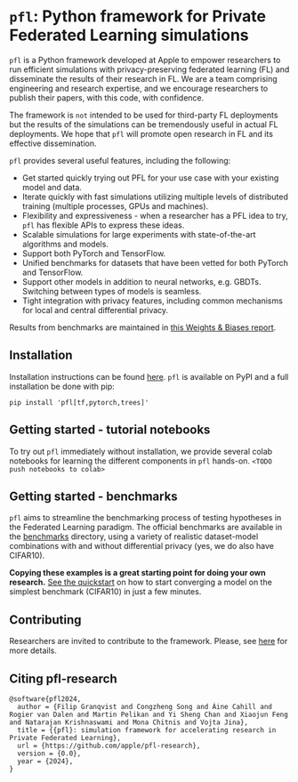 # `pfl`: Python framework for Private Federated Learning simulations

`pfl` is a Python framework developed at Apple to empower researchers to run efficient simulations with privacy-preserving federated learning (FL) and disseminate the results of their research in FL. We are a team comprising engineering and research expertise, and we encourage researchers to publish their papers, with this code, with confidence.

The framework is `not` intended to be used for third-party FL deployments but the results of the simulations can be tremendously useful in actual FL deployments.
We hope that `pfl` will promote open research in FL and its effective dissemination.

``pfl`` provides several useful features, including the following:

* Get started quickly trying out PFL for your use case with your existing model and data.
* Iterate quickly with fast simulations utilizing multiple levels of distributed training (multiple processes, GPUs and machines).
* Flexibility and expressiveness - when a researcher has a PFL idea to try, ``pfl`` has flexible APIs to express these ideas.
* Scalable simulations for large experiments with state-of-the-art algorithms and models.
* Support both PyTorch and TensorFlow.
* Unified benchmarks for datasets that have been vetted for both PyTorch and TensorFlow.
* Support other models in addition to neural networks, e.g. GBDTs. Switching between types of models is seamless.
* Tight integration with privacy features, including common mechanisms for local and central differential privacy.

Results from benchmarks are maintained in [this Weights & Biases report](https://api.wandb.ai/links/pfl/5scd5f66).

## Installation

Installation instructions can be found [here](http://apple.github.io/pfl-research/installation.html).
`pfl` is available on PyPI and a full installation be done with pip:

```
pip install 'pfl[tf,pytorch,trees]'
```

## Getting started - tutorial notebooks

To try out `pfl` immediately without installation, we provide several colab notebooks for learning the different components in `pfl` hands-on.
`<TODO push notebooks to colab>`

## Getting started - benchmarks

`pfl` aims to streamline the benchmarking process of testing hypotheses in the Federated Learning paradigm. The official benchmarks are available in the [benchmarks](./benchmarks) directory, using a variety of realistic dataset-model combinations with and without differential privacy (yes, we do also have CIFAR10).

**Copying these examples is a great starting point for doing your own research.**
[See the quickstart](./benchmarks#quickstart) on how to start converging a model on the simplest benchmark (CIFAR10) in just a few minutes.

## Contributing

Researchers are invited to contribute to the framework. Please, see [here](http://apple.github.io/pfl-research/support/contributing.html) for more details.

## Citing pfl-research

```
@software{pfl2024,
  author = {Filip Granqvist and Congzheng Song and Áine Cahill and Rogier van Dalen and Martin Pelikan and Yi Sheng Chan and Xiaojun Feng and Natarajan Krishnaswami and Mona Chitnis and Vojta Jina},
  title = {{pfl}: simulation framework for accelerating research in Private Federated Learning},
  url = {https://github.com/apple/pfl-research},
  version = {0.0},
  year = {2024},
}
```

